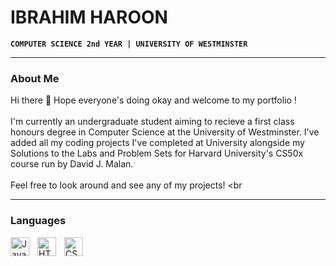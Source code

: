 <!--
**IbrahimHaroon03/IbrahimHaroon03** is a ✨ _special_ ✨ repository because its `README.md` (this file) appears on your GitHub profile.

Here are some ideas to get you started:

- 🔭 I’m currently working on ...
- 🌱 I’m currently learning ...
- 👯 I’m looking to collaborate on ...
- 🤔 I’m looking for help with ...
- 💬 Ask me about ...
- 📫 How to reach me: ...
- 😄 Pronouns: ...
- ⚡ Fun fact: ...
-->
# IBRAHIM HAROON  
**`COMPUTER SCIENCE 2nd YEAR | UNIVERSITY OF WESTMINSTER`**

---
### About Me
Hi there 👋 Hope everyone's doing okay and welcome to my portfolio !
<br>
<br>I'm currently an undergraduate student aiming to recieve a first class honours degree in Computer Science at the University of Westminster. I've added all my coding projects I've completed at University alongside my Solutions to the Labs and Problem Sets for Harvard University's CS50x course run by David J. Malan. 
<br><br>Feel free to look around and see any of my projects!
<br

---
### Languages
<img align="left" alt="Java" width="30px" style="padding-right:10px; " src="https://cdn.jsdelivr.net/gh/devicons/devicon/icons/java/java-original.svg"/>
<img align="left" alt="HTML" width="30px" style="padding-right:10px;" src="https://cdn.jsdelivr.net/gh/devicons/devicon/icons/html5/html5-plain.svg" />
<img align="left" alt="CSS" width="30px" style="padding-right:10px;" src="https://cdn.jsdelivr.net/gh/devicons/devicon/icons/css3/css3-plain.svg" />


